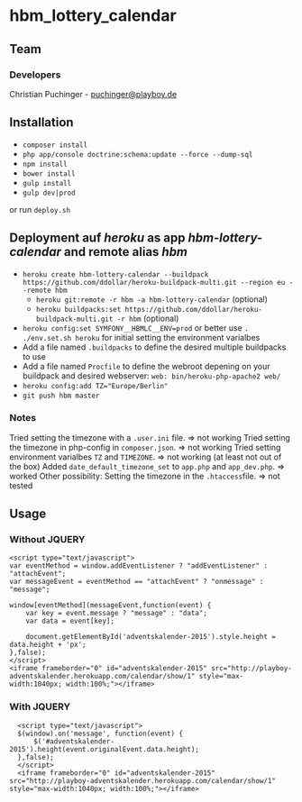 # hbm_lottery_calendar

## Team

### Developers
Christian Puchinger - puchinger@playboy.de

## Installation

- `composer install`
- `php app/console doctrine:schema:update --force --dump-sql`
- `npm install`
- `bower install`
- `gulp install`
- `gulp dev|prod`

or run `deploy.sh`

## Deployment auf _heroku_ as app _hbm-lottery-calendar_ and remote alias _hbm_

- `heroku create hbm-lottery-calendar --buildpack https://github.com/ddollar/heroku-buildpack-multi.git --region eu --remote hbm`
    - `heroku git:remote -r hbm -a hbm-lottery-calendar` (optional)
    - `heroku buildpacks:set https://github.com/ddollar/heroku-buildpack-multi.git -r hbm` (optional)
- `heroku config:set SYMFONY__HBMLC__ENV=prod` or better use `. ./env.set.sh heroku` for initial setting the environment varialbes
- Add a file named `.buildpacks` to define the desired multiple buildpacks to use 
- Add a file named `Procfile` to define the webroot depening on your buildpack and desired webserver: `web: bin/heroku-php-apache2 web/`
- `heroku config:add TZ="Europe/Berlin"`
- `git push hbm master`

### Notes
Tried setting the timezone with a `.user.ini` file. => not working
Tried setting the timezone in php-config in `composer.json`. => not working
Tried setting environment varialbes `TZ` and `TIMEZONE`. => not working (at least not out of the box)
Added `date_default_timezone_set` to `app.php` and `app_dev.php`. => worked
Other possibility: Setting the timezone in the `.htaccess`file. => not tested

## Usage


### Without JQUERY
```
<script type="text/javascript">
var eventMethod = window.addEventListener ? "addEventListener" : "attachEvent";
var messageEvent = eventMethod == "attachEvent" ? "onmessage" : "message";

window[eventMethod](messageEvent,function(event) {
    var key = event.message ? "message" : "data";
    var data = event[key];

    document.getElementById('adventskalender-2015').style.height = data.height + 'px';
},false);
</script>
<iframe frameborder="0" id="adventskalender-2015" src="http://playboy-adventskalender.herokuapp.com/calendar/show/1" style="max-width:1040px; width:100%;"></iframe>
```

### With JQUERY
```
  <script type="text/javascript">
  $(window).on('message', function(event) {
      $('#adventskalender-2015').height(event.originalEvent.data.height);
  },false);
  </script>
  <iframe frameborder="0" id="adventskalender-2015" src="http://playboy-adventskalender.herokuapp.com/calendar/show/1" style="max-width:1040px; width:100%;"></iframe>
```
